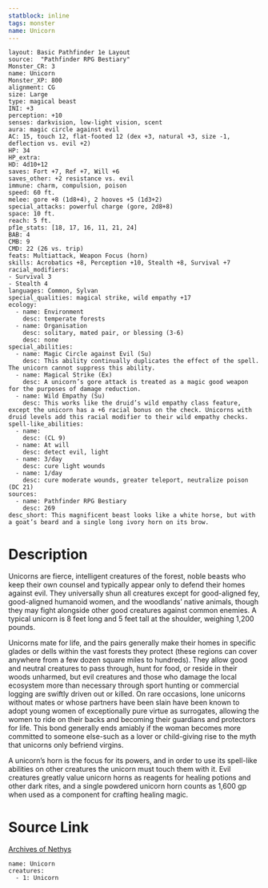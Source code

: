 ```yaml
---
statblock: inline
tags: monster
name: Unicorn
---
```

```statblock
layout: Basic Pathfinder 1e Layout
source:  "Pathfinder RPG Bestiary"
Monster_CR: 3
name: Unicorn
Monster_XP: 800
alignment: CG
size: Large
type: magical beast
INI: +3
perception: +10
senses: darkvision, low-light vision, scent
aura: magic circle against evil
AC: 15, touch 12, flat-footed 12 (dex +3, natural +3, size -1, deflection vs. evil +2)
HP: 34
HP_extra: 
HD: 4d10+12
saves: Fort +7, Ref +7, Will +6
saves_other: +2 resistance vs. evil
immune: charm, compulsion, poison
speed: 60 ft.
melee: gore +8 (1d8+4), 2 hooves +5 (1d3+2)
special_attacks: powerful charge (gore, 2d8+8)
space: 10 ft.
reach: 5 ft.
pf1e_stats: [18, 17, 16, 11, 21, 24]
BAB: 4
CMB: 9
CMD: 22 (26 vs. trip)
feats: Multiattack, Weapon Focus (horn)
skills: Acrobatics +8, Perception +10, Stealth +8, Survival +7
racial_modifiers:
- Survival 3
- Stealth 4
languages: Common, Sylvan
special_qualities: magical strike, wild empathy +17
ecology:
  - name: Environment
    desc: temperate forests
  - name: Organisation
    desc: solitary, mated pair, or blessing (3-6)
    desc: none
special_abilities:
  - name: Magic Circle against Evil (Su)
    desc: This ability continually duplicates the effect of the spell. The unicorn cannot suppress this ability.
  - name: Magical Strike (Ex)
    desc: A unicorn’s gore attack is treated as a magic good weapon for the purposes of damage reduction.
  - name: Wild Empathy (Su)
    desc: This works like the druid’s wild empathy class feature, except the unicorn has a +6 racial bonus on the check. Unicorns with druid levels add this racial modifier to their wild empathy checks.
spell-like_abilities:
  - name:
    desc: (CL 9)
  - name: At will
    desc: detect evil, light
  - name: 3/day
    desc: cure light wounds
  - name: 1/day
    desc: cure moderate wounds, greater teleport, neutralize poison (DC 21)
sources:
  - name: Pathfinder RPG Bestiary
    desc: 269
desc_short: This magnificent beast looks like a white horse, but with a goat’s beard and a single long ivory horn on its brow.
```
# Description
Unicorns are fierce, intelligent creatures of the forest, noble beasts who keep their own counsel and typically appear only to defend their homes against evil. They universally shun all creatures except for good-aligned fey, good-aligned humanoid women, and the woodlands’ native animals, though they may fight alongside other good creatures against common enemies. A typical unicorn is 8 feet long and 5 feet tall at the shoulder, weighing 1,200 pounds.

Unicorns mate for life, and the pairs generally make their homes in specific glades or dells within the vast forests they protect (these regions can cover anywhere from a few dozen square miles to hundreds). They allow good and neutral creatures to pass through, hunt for food, or reside in their woods unharmed, but evil creatures and those who damage the local ecosystem more than necessary through sport hunting or commercial logging are swiftly driven out or killed. On rare occasions, lone unicorns without mates or whose partners have been slain have been known to adopt young women of exceptionally pure virtue as surrogates, allowing the women to ride on their backs and becoming their guardians and protectors for life. This bond generally ends amiably if the woman becomes more committed to someone else-such as a lover or child-giving rise to the myth that unicorns only befriend virgins.

A unicorn’s horn is the focus for its powers, and in order to use its spell-like abilities on other creatures the unicorn must touch them with it. Evil creatures greatly value unicorn horns as reagents for healing potions and other dark rites, and a single powdered unicorn horn counts as 1,600 gp when used as a component for crafting healing magic.
# Source Link
[Archives of Nethys](https://aonprd.com/MonsterDisplay.aspx?ItemName=Unicorn)
```encounter-table
name: Unicorn
creatures:
  - 1: Unicorn
```
